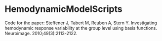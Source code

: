 # HemodynamicModelScripts

Code for the paper:
Steffener J, Tabert M, Reuben A, Stern Y. Investigating hemodynamic response variability at the group level using basis functions. Neuroimage. 2010;49(3):2113-2122.
